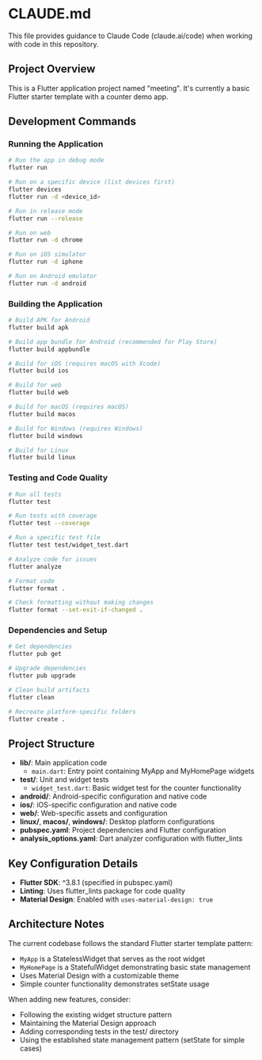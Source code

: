 # CLAUDE.md

This file provides guidance to Claude Code (claude.ai/code) when working with code in this repository.

## Project Overview

This is a Flutter application project named "meeting". It's currently a basic Flutter starter template with a counter demo app.

## Development Commands

### Running the Application
```bash
# Run the app in debug mode
flutter run

# Run on a specific device (list devices first)
flutter devices
flutter run -d <device_id>

# Run in release mode
flutter run --release

# Run on web
flutter run -d chrome

# Run on iOS simulator
flutter run -d iphone

# Run on Android emulator  
flutter run -d android
```

### Building the Application
```bash
# Build APK for Android
flutter build apk

# Build app bundle for Android (recommended for Play Store)
flutter build appbundle

# Build for iOS (requires macOS with Xcode)
flutter build ios

# Build for web
flutter build web

# Build for macOS (requires macOS)
flutter build macos

# Build for Windows (requires Windows)
flutter build windows

# Build for Linux
flutter build linux
```

### Testing and Code Quality
```bash
# Run all tests
flutter test

# Run tests with coverage
flutter test --coverage

# Run a specific test file
flutter test test/widget_test.dart

# Analyze code for issues
flutter analyze

# Format code
flutter format .

# Check formatting without making changes
flutter format --set-exit-if-changed .
```

### Dependencies and Setup
```bash
# Get dependencies
flutter pub get

# Upgrade dependencies
flutter pub upgrade

# Clean build artifacts
flutter clean

# Recreate platform-specific folders
flutter create .
```

## Project Structure

- **lib/**: Main application code
  - `main.dart`: Entry point containing MyApp and MyHomePage widgets
- **test/**: Unit and widget tests
  - `widget_test.dart`: Basic widget test for the counter functionality
- **android/**: Android-specific configuration and native code
- **ios/**: iOS-specific configuration and native code
- **web/**: Web-specific assets and configuration
- **linux/**, **macos/**, **windows/**: Desktop platform configurations
- **pubspec.yaml**: Project dependencies and Flutter configuration
- **analysis_options.yaml**: Dart analyzer configuration with flutter_lints

## Key Configuration Details

- **Flutter SDK**: ^3.8.1 (specified in pubspec.yaml)
- **Linting**: Uses flutter_lints package for code quality
- **Material Design**: Enabled with `uses-material-design: true`

## Architecture Notes

The current codebase follows the standard Flutter starter template pattern:
- `MyApp` is a StatelessWidget that serves as the root widget
- `MyHomePage` is a StatefulWidget demonstrating basic state management
- Uses Material Design with a customizable theme
- Simple counter functionality demonstrates setState usage

When adding new features, consider:
- Following the existing widget structure pattern
- Maintaining the Material Design approach
- Adding corresponding tests in the test/ directory
- Using the established state management pattern (setState for simple cases)